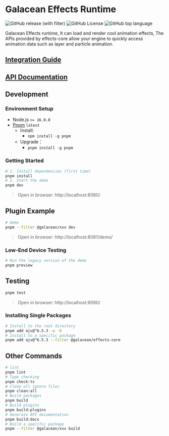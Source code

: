 # Galacean Effects Runtime

![GitHub release (with filter)](https://img.shields.io/github/v/release/galacean/effects-runtime)
![GitHub License](https://img.shields.io/github/license/galacean/effects-runtime)
![GitHub top language](https://img.shields.io/github/languages/top/galacean/effects-runtime)

Galacean Effects runtime, It can load and render cool animation effects, The APIs provided by effects-core allow your engine to quickly access animation data such as layer and particle animation.

## [Integration Guide](https://galacean.antgroup.com/effects/#/user/ti4f2yx1rot4hs1n)

## [API Documentation](https://galacean.antgroup.com/effects/#/api)

## Development

### Environment Setup

- Node.js `>= 16.0.0`
- [Pnpm](https://pnpm.io/)  `latest`
  - Install:
    - `npm install -g pnpm`
  - Upgrade：
    - `pnpm install -g pnpm`

### Getting Started

``` bash
# 1. Install dependencies (first time)
pnpm install
# 2. Start the demo
pnpm dev
```

> Open in browser: http://localhost:8080/

## Plugin Example

``` bash
# demo
pnpm --filter @galacean/xxx dev
```

> Open in browser: http://localhost:8081/demo/

### Low-End Device Testing

``` bash
# Run the legacy version of the demo
pnpm preview
```

## Testing

``` bash
pnpm test
```

> Open in browser: http://localhost:9090/

### Installing Single Packages

``` bash
# Install to the root directory
pnpm add ajv@^6.5.3 -w -D
# Install to a specific package
pnpm add ajv@^6.5.3 --filter @galacean/effects-core
```

## Other Commands

``` bash
# lint
pnpm lint
# Type checking
pnpm check:ts
# Clean all ignore files
pnpm clean:all
# Build packages
pnpm build
# Build plugins
pnpm build:plugins
# Generate API documentation
pnpm build:docs
# Build a specific package
pnpm --filter @galacean/xxx build
```
